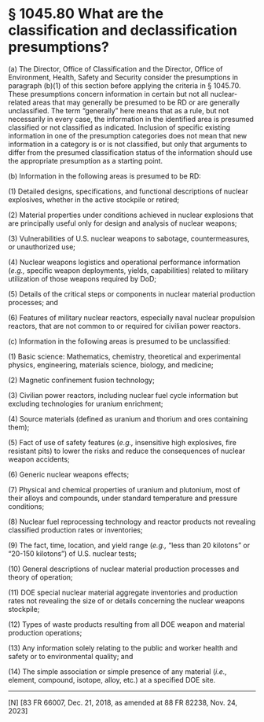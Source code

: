 # § 1045.80   What are the classification and declassification presumptions?

(a) The Director, Office of Classification and the Director, Office of Environment, Health, Safety and Security consider the presumptions in paragraph (b)(1) of this section before applying the criteria in § 1045.70. These presumptions concern information in certain but not all nuclear-related areas that may generally be presumed to be RD or are generally unclassified. The term “generally” here means that as a rule, but not necessarily in every case, the information in the identified area is presumed classified or not classified as indicated. Inclusion of specific existing information in one of the presumption categories does not mean that new information in a category is or is not classified, but only that arguments to differ from the presumed classification status of the information should use the appropriate presumption as a starting point.


(b) Information in the following areas is presumed to be RD:


(1) Detailed designs, specifications, and functional descriptions of nuclear explosives, whether in the active stockpile or retired;


(2) Material properties under conditions achieved in nuclear explosions that are principally useful only for design and analysis of nuclear weapons;


(3) Vulnerabilities of U.S. nuclear weapons to sabotage, countermeasures, or unauthorized use;


(4) Nuclear weapons logistics and operational performance information (*e.g.,* specific weapon deployments, yields, capabilities) related to military utilization of those weapons required by DoD;


(5) Details of the critical steps or components in nuclear material production processes; and


(6) Features of military nuclear reactors, especially naval nuclear propulsion reactors, that are not common to or required for civilian power reactors.


(c) Information in the following areas is presumed to be unclassified:


(1) Basic science: Mathematics, chemistry, theoretical and experimental physics, engineering, materials science, biology, and medicine;


(2) Magnetic confinement fusion technology;


(3) Civilian power reactors, including nuclear fuel cycle information but excluding technologies for uranium enrichment;


(4) Source materials (defined as uranium and thorium and ores containing them);


(5) Fact of use of safety features (*e.g.,* insensitive high explosives, fire resistant pits) to lower the risks and reduce the consequences of nuclear weapon accidents;


(6) Generic nuclear weapons effects;


(7) Physical and chemical properties of uranium and plutonium, most of their alloys and compounds, under standard temperature and pressure conditions;


(8) Nuclear fuel reprocessing technology and reactor products not revealing classified production rates or inventories;


(9) The fact, time, location, and yield range (*e.g.,* “less than 20 kilotons” or “20-150 kilotons”) of U.S. nuclear tests;


(10) General descriptions of nuclear material production processes and theory of operation;


(11) DOE special nuclear material aggregate inventories and production rates not revealing the size of or details concerning the nuclear weapons stockpile;


(12) Types of waste products resulting from all DOE weapon and material production operations;


(13) Any information solely relating to the public and worker health and safety or to environmental quality; and


(14) The simple association or simple presence of any material (*i.e.,* element, compound, isotope, alloy, etc.) at a specified DOE site.



---

[N] [83 FR 66007, Dec. 21, 2018, as amended at 88 FR 82238, Nov. 24, 2023]






